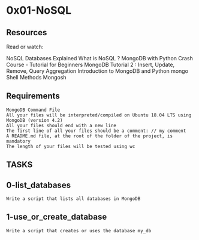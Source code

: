 # 0x01-NoSQL

## Resources
Read or watch:

NoSQL Databases Explained
What is NoSQL ?
MongoDB with Python Crash Course - Tutorial for Beginners
MongoDB Tutorial 2 : Insert, Update, Remove, Query
Aggregation
Introduction to MongoDB and Python
mongo Shell Methods
Mongosh

## Requirements
	MongoDB Command File
	All your files will be interpreted/compiled on Ubuntu 18.04 LTS using MongoDB (version 4.2)
	All your files should end with a new line
	The first line of all your files should be a comment: // my comment
	A README.md file, at the root of the folder of the project, is mandatory
	The length of your files will be tested using wc 

## TASKS

## 0-list_databases
	Write a script that lists all databases in MongoDB

## 1-use_or_create_database

	Write a script that creates or uses the database my_db
